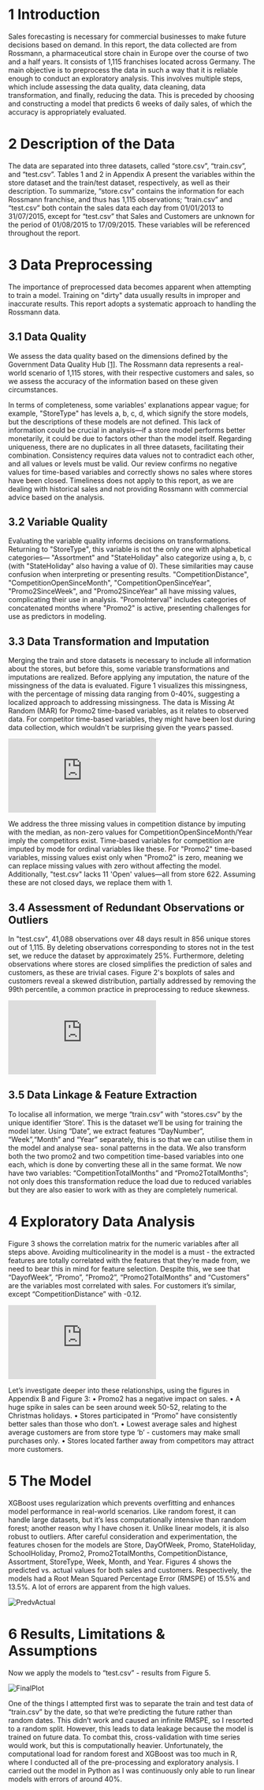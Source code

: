 # 1 Introduction

Sales forecasting is necessary for commercial businesses to make future decisions based on demand. In this report, the data collected are from Rossmann, a pharmaceutical store chain in Europe over the course of two and a half years. It consists of 1,115 franchises located across Germany. The main objective is to preprocess the data in such a way that it is reliable enough to conduct an exploratory analysis. This involves multiple steps, which include assessing the data quality, data cleaning, data transformation, and finally, reducing the data. This is preceded by choosing and constructing a model that predicts 6 weeks of daily sales, of which the accuracy is appropriately evaluated.

# 2 Description of the Data

The data are separated into three datasets, called “store.csv”, “train.csv”, and “test.csv”. Tables 1 and 2 in Appendix A present the variables within the store dataset and the train/test dataset, respectively, as well as their description. To summarize, “store.csv” contains the information for each Rossmann franchise, and thus has 1,115 observations; “train.csv” and “test.csv” both contain the sales data each day from 01/01/2013 to 31/07/2015, except for “test.csv” that Sales and Customers are unknown for the period of 01/08/2015 to 17/09/2015. These variables will be referenced throughout the report.

# 3 Data Preprocessing

The importance of preprocessed data becomes apparent when attempting to train a model. Training on "dirty" data usually results in improper and inaccurate results. This report adopts a systematic approach to handling the Rossmann data.

## 3.1 Data Quality

We assess the data quality based on the dimensions defined by the Government Data Quality Hub [[1]](#references). The Rossmann data represents a real-world scenario of 1,115 stores, with their respective customers and sales, so we assess the accuracy of the information based on these given circumstances.

In terms of completeness, some variables' explanations appear vague; for example, "StoreType" has levels a, b, c, d, which signify the store models, but the descriptions of these models are not defined. This lack of information could be crucial in analysis—if a store model performs better monetarily, it could be due to factors other than the model itself. Regarding uniqueness, there are no duplicates in all three datasets, facilitating their combination. Consistency requires data values not to contradict each other, and all values or levels must be valid. Our review confirms no negative values for time-based variables and correctly shows no sales where stores have been closed. Timeliness does not apply to this report, as we are dealing with historical sales and not providing Rossmann with commercial advice based on the analysis.

## 3.2 Variable Quality

Evaluating the variable quality informs decisions on transformations. Returning to "StoreType", this variable is not the only one with alphabetical categories— "Assortment" and "StateHoliday" also categorize using a, b, c (with "StateHoliday" also having a value of 0). These similarities may cause confusion when interpreting or presenting results. "CompetitionDistance", "CompetitionOpenSinceMonth", "CompetitionOpenSinceYear", "Promo2SinceWeek", and "Promo2SinceYear" all have missing values, complicating their use in analysis. "PromoInterval" includes categories of concatenated months where "Promo2" is active, presenting challenges for use as predictors in modeling.

## 3.3 Data Transformation and Imputation

Merging the train and store datasets is necessary to include all information about the stores, but before this, some variable transformations and imputations are realized. Before applying any imputation, the nature of the missingness of the data is evaluated. Figure 1 visualizes this missingness, with the percentage of missing data ranging from 0-40%, suggesting a localized approach to addressing missingness. The data is Missing At Random (MAR) for Promo2 time-based variables, as it relates to observed data. For competitor time-based variables, they might have been lost during data collection, which wouldn't be surprising given the years passed.

![MissingnessofData](https://github.com/user-attachments/files/16404547/MissingnessofData.pdf)

We address the three missing values in competition distance by imputing with the median, as non-zero values for CompetitionOpenSinceMonth/Year imply the competitors exist. Time-based variables for competition are imputed by mode for ordinal variables like these. For "Promo2" time-based variables, missing values exist only when "Promo2" is zero, meaning we can replace missing values with zero without affecting the model. Additionally, "test.csv" lacks 11 'Open' values—all from store 622. Assuming these are not closed days, we replace them with 1. 


## 3.4 Assessment of Redundant Observations or Outliers

In "test.csv", 41,088 observations over 48 days result in 856 unique stores out of 1,115. By deleting observations corresponding to stores not in the test set, we reduce the dataset by approximately 25%. Furthermore, deleting observations where stores are closed simplifies the prediction of sales and customers, as these are trivial cases. Figure 2's boxplots of sales and customers reveal a skewed distribution, partially addressed by removing the 99th percentile, a common practice in preprocessing to reduce skewness.

![Outliers](https://github.com/user-attachments/files/16404558/Outliers.pdf)

## 3.5 Data Linkage & Feature Extraction

To localise all information, we merge “train.csv” with “stores.csv” by the unique identifier ‘Store’. This is the dataset we’ll be using for training the model later. Using “Date”, we extract features “DayNumber”, “Week”,“Month” and “Year” separately, this is so that we can utilise them in the model and analyse sea- sonal patterns in the data. We also transform both the two promo2 and two competition time-based variables into one each, which is done by converting these all in the same format. We now have two variables: “CompetitionTotalMonths” and “Promo2TotalMonths”; not only does this transformation reduce the load due to reduced variables but they are also easier to work with as they are completely numerical.

# 4 Exploratory Data Analysis

Figure 3 shows the correlation matrix for the numeric variables after all steps above. Avoiding multicolinearity in the model is a must - the extracted features are totally correlated with the features that they’re made from, we need to bear this in mind for feature selection. Despite this, we see that “DayofWeek”, “Promo”, ”Promo2”, “Promo2TotalMonths” and “Customers” are the variables most correlated with sales. For customers it’s similar, except “CompetitionDistance” with -0.12.

![CorrPlotAfterDeletion](https://github.com/user-attachments/files/16404565/CorrPlotAfterDeletion.pdf)

Let’s investigate deeper into these relationships, using the figures in Appendix B and Figure 3:
• Promo2 has a negative impact on sales.
• A huge spike in sales can be seen around week 50-52, relating to the Christmas holidays.
• Stores participated in “Promo” have consistently better sales than those who don’t.
• Lowest average sales and highest average customers are from store type ‘b’ - customers may make small purchases only.
• Stores located farther away from competitors may attract more customers.

# 5 The Model

XGBoost uses regularization which prevents overfitting and enhances model performance in real-world scenarios. Like random forest, it can handle large datasets, but it’s less computationally intensive than random forest; another reason why I have chosen it. Unlike linear models, it is also robust to outliers. After careful consideration and experimentation, the features chosen for the models are Store, DayOfWeek, Promo, StateHoliday, SchoolHoliday, Promo2, Promo2TotalMonths, CompetitionDistance, Assortment, StoreType, Week, Month, and Year. Figures 4 shows the predicted vs. actual values for both sales and customers. Respectively, the models had a Root Mean Squared Percentage Error (RMSPE) of 15.5% and 13.5%. A lot of errors are apparent from the high values.

![PredvActual](https://github.com/user-attachments/assets/8a6a7e5a-2ca6-42fa-b3df-ed978f3650de)

# 6 Results, Limitations & Assumptions

Now we apply the models to “test.csv” - results from Figure 5.

![FinalPlot](https://github.com/user-attachments/assets/3b599a56-019c-4f51-99c0-b9c2b9e61615)

One of the things I attempted first was to separate the train and test data of “train.csv” by the date, so that we’re predicting the future rather than random dates. This didn’t work and caused an infinite RMSPE, so I resorted to a random split. However, this leads to data leakage because the model is trained on future data. To combat this, cross-validation with time series would work, but this is computationally heavier. Unfortunately, the computational load for random forest and XGBoost was too much in R, where I conducted all of the pre-processing and exploratory analysis. I carried out the model in Python as I was continuously only able to run linear models with errors of around 40%.

